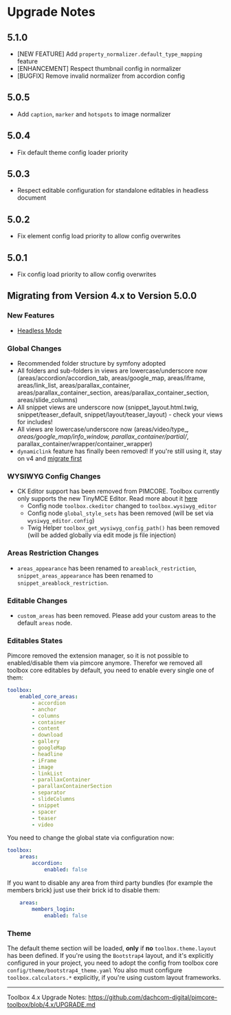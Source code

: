 # Upgrade Notes

## 5.1.0
- [NEW FEATURE] Add `property_normalizer.default_type_mapping` feature
- [ENHANCEMENT] Respect thumbnail config in normalizer
- [BUGFIX] Remove invalid normalizer from accordion config

## 5.0.5
- Add `caption`, `marker` and `hotspots` to image normalizer

## 5.0.4
- Fix default theme config loader priority

## 5.0.3
- Respect editable configuration for standalone editables in headless document

## 5.0.2
- Fix element config load priority to allow config overwrites

## 5.0.1
- Fix config load priority to allow config overwrites

## Migrating from Version 4.x to Version 5.0.0

### New Features
- [Headless Mode](./docs/90_Headless.md)

### Global Changes
- Recommended folder structure by symfony adopted
- All folders and sub-folders in views are lowercase/underscore now (areas/accordion/accordion_tab, areas/google_map, areas/iframe, areas/link_list, areas/parallax_container, areas/parallax_container_section, areas/parallax_container_section, areas/slide_columns)
- All snippet views are underscore now (snippet_layout.html.twig, snippet/teaser_default, snippet/layout/teaser_layout) - check your views for includes!
- All views are lowercase/underscore now (areas/video/type_*, areas/google_map/info_window, parallax_container/partial/*, parallax_container/wrapper/container_wrapper)
- `dynamiclink` feature has finally been removed! If you're still using it, stay on v4 and [migrate first](https://github.com/dachcom-digital/pimcore-toolbox/blob/3.x/docs/70_ConfigurationFlags.md#-use_dynamic_links-flag)

### WYSIWYG Config Changes
- CK Editor support has been removed from PIMCORE. Toolbox currently only supports the new TinyMCE Editor. Read more about it [here](./docs/13_Wysiwyg_Editor.md)
  - Config node  `toolbox.ckeditor` changed to `toolbox.wysiwyg_editor`
  - Config node `global_style_sets` has been removed (will be set via `wysiwyg_editor.config`)
  - Twig Helper `toolbox_get_wysiwyg_config_path()` has been removed (will be added globally via edit mode js file injection)

### Areas Restriction Changes
- `areas_appearance` has been renamed to `areablock_restriction`, `snippet_areas_appearance` has been renamed to `snippet_areablock_restriction`.

### Editable Changes
- `custom_areas` has been removed. Please add your custom areas to the default `areas` node.

### Editables States
Pimcore removed the extension manager, so it is not possible to enabled/disable them via pimcore anymore.
Therefor we removed all toolbox core editables by default, you need to enable every single one of them:

```yaml
toolbox:
    enabled_core_areas:
        - accordion
        - anchor
        - columns
        - container
        - content
        - download
        - gallery
        - googleMap
        - headline
        - iFrame
        - image
        - linkList
        - parallaxContainer
        - parallaxContainerSection
        - separator
        - slideColumns
        - snippet
        - spacer
        - teaser
        - video
```

You need to change the global state via configuration now:

```yaml
toolbox:
    areas:
        accordion:
            enabled: false
```

If you want to disable any area from third party bundles (for example the members brick) just use their brick id to disable them:
```yaml
    areas:
        members_login:
            enabled: false
```

### Theme
The default theme section will be loaded, **only** if **no** `toolbox.theme.layout` has been defined.
If you're using the `Bootstrap4` layout, and it's explicitly configured in your project, you need to adopt the config from toolbox core `config/theme/bootstrap4_theme.yaml`
You also must configure `toolbox.calculators.*` explicitly, if you're using custom layout frameworks.

***

Toolbox 4.x Upgrade Notes: https://github.com/dachcom-digital/pimcore-toolbox/blob/4.x/UPGRADE.md
